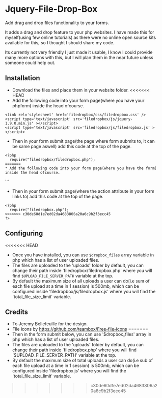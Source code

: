 Jquery-File-Drop-Box
====================

Add drag and drop files functionality to your forms.

It adds a drag and drop feature to your php websites. I have made this for myself(using few online tutorials) as there were no online open source kits available for this, so I thought I should share my code.

Its currently not very friendly I just made it usable, I know I could provide many more options with this, but I will plan them in the near future unless someone could help out.


Installation
-

* Download the files and place them in your website folder.
<<<<<<< HEAD
* Add the following code into your form page(where you have your phpform) inside the head ofcourse.

```
<link rel='stylesheet' href='filedropbox/css/filedropbox.css' />
<script type='text/javascript' src='filedropbox/js/jquery-1.9.0.min.js' ></script>
<script type='text/javascript' src='filedropbox/js/filedropbox.js' ></script>
```

* Then in your form submit page(the page where form submits to, it can be same page aswell) add this code at the top of the page.

```
<?php
  require("filedropbox/filedropbox.php");
=======
* Add the following code into your form page(where you have the form) inside the head ofcourse.

```
<link rel='stylesheet' href='filedropbox.css' />
<script type='text/javascript' src='jquery-1.9.0.min.js' ></script>
<script type='text/javascript' src='filedropbox.js' ></script>
```

* Then in your form submit page(where the action attribute in your form links to) add this code at the top of the page.

```
<?php
  require("filedropbox.php");
>>>>>>> c30de60d1e7ed02da4683806a20a6c9b2f3ecc45
?>
```

Configuring
-
<<<<<<< HEAD
* Once you have installed, you can use `` $dropbox_files `` array variable in php which has a list of user uploaded files. 
* The files are uploaded to the 'uploads' folder by default, you can change their path inside 'filedropbox/filedropbox.php' where you will find `` $UPLOAD_FILE_SERVER_PATH `` variable at the top.
* By default the maximum size of all uploads a user can do(i.e sum of each file upload at a time in 1 session) is 500mb, which can be configured inside 'filedropbox/js/filedropbox.js' where you will find the 'total_file_size_limit' variable.
    
Credits
-
* To Jeremy Bellefeuille for the design.
* File icons by https://github.com/teambox/Free-file-icons
=======
* Then in the form submit below, you can use '$dropbox_files' array in php which has a list of user uploaded files. 
* The files are uploaded to the 'uploads' folder by default, you can change their path inside 'filedropbox.php' where you will find '$UPLOAD_FILE_SERVER_PATH' variable at the top.
* By default the maximum size of total uploads a user can do(i.e sub of each file upload at a time in 1 session) is 500mb, which can be configured inside 'filedropbox.js' where you will find the 'total_file_size_limit' variable.
    
    
>>>>>>> c30de60d1e7ed02da4683806a20a6c9b2f3ecc45
